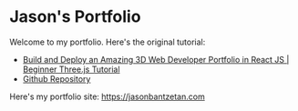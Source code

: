 # Jason's Portfolio

Welcome to my portfolio. Here's the original tutorial:

- [Build and Deploy an Amazing 3D Web Developer Portfolio in React JS | Beginner Three.js Tutorial](https://github.com/adrianhajdin/project_3D_developer_portfolio)
- [Github Repository](https://github.com/adrianhajdin/project_3D_developer_portfolio)

Here's my portfolio site:
https://jasonbantzetan.com

